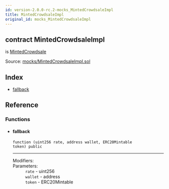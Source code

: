 ```yaml
---
id: version-2.0.0-rc.2-mocks_MintedCrowdsaleImpl
title: MintedCrowdsaleImpl
original_id: mocks_MintedCrowdsaleImpl
---
```


<div class="contract-doc"><div class="contract"><h2 class="contract-header"><span class="contract-kind">contract</span> MintedCrowdsaleImpl</h2><p class="base-contracts"><span>is</span> <a href="crowdsale_emission_MintedCrowdsale.html">MintedCrowdsale</a></p><div class="source">Source: <a href="https://github.com/OpenZeppelin/zeppelin-solidity/blob/v2.0.0-rc.2/contracts/mocks/MintedCrowdsaleImpl.sol" target="_blank">mocks/MintedCrowdsaleImpl.sol</a></div></div><div class="index"><h2>Index</h2><ul><li><a href="mocks_MintedCrowdsaleImpl.html#">fallback</a></li></ul></div><div class="reference"><h2>Reference</h2><div class="functions"><h3>Functions</h3><ul><li><div class="item function"><span id="fallback" class="anchor-marker"></span><h4 class="name">fallback</h4><div class="body"><code class="signature">function <strong></strong><span>(uint256 rate, address wallet, ERC20Mintable token) </span><span>public </span></code><hr/><dl><dt><span class="label-modifiers">Modifiers:</span></dt><dd></dd><dt><span class="label-parameters">Parameters:</span></dt><dd><div><code>rate</code> - uint256</div><div><code>wallet</code> - address</div><div><code>token</code> - ERC20Mintable</div></dd></dl></div></div></li></ul></div></div></div>

